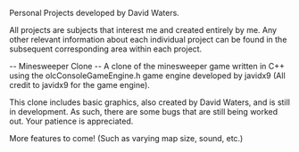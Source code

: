 Personal Projects developed by David Waters.

All projects are subjects that interest me and created entirely by me.
Any other relevant information about each individual project can be found
in the subsequent corresponding area within each project.

-- Minesweeper Clone --
A clone of the minesweeper game written in C++ using the olcConsoleGameEngine.h
game engine developed by javidx9 (All credit to javidx9 for the game engine).

This clone includes basic graphics, also created by David Waters, and is still in development.
As such, there are some bugs that are still being worked out. Your patience is appreciated.

More features to come! (Such as varying map size, sound, etc.)
